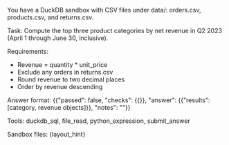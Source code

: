You have a DuckDB sandbox with CSV files under data/: orders.csv, products.csv, and returns.csv.

Task: Compute the top three product categories by net revenue in Q2 2023 (April 1 through June 30, inclusive).

Requirements:
- Revenue = quantity * unit_price
- Exclude any orders in returns.csv
- Round revenue to two decimal places
- Order by revenue descending

Answer format: {{"passed": false, "checks": {{}}, "answer": {{"results": [category, revenue objects]}}, "notes": ""}}

Tools: duckdb_sql, file_read, python_expression, submit_answer

Sandbox files:
{layout_hint}
